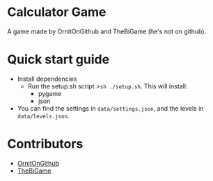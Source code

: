 # Calculator Game
A game made by OrnitOnGithub and TheBiGame (he's not on github).

# Quick start guide
- Install dependencies
  - Run the setup.sh script >`sh ./setup.sh`. This will install:
    - pygame
    - json
- You can find the settings in `data/settings.json`, and the levels in `data/levels.json`.

# Contributors
- [OrnitOnGithub](https://github.com/OrnitOnGithub)
- [TheBiGame]()
